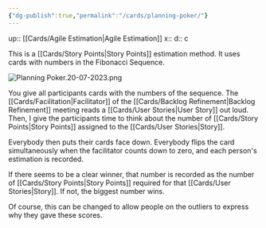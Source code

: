```yaml
---
{"dg-publish":true,"permalink":"/cards/planning-poker/"}
---
```


up:: [[Cards/Agile Estimation\|Agile Estimation]] 
x:: 
d:: c

This is a [[Cards/Story Points\|Story Points]] estimation method. It uses cards with numbers in the Fibonacci Sequence. 

![Planning Poker.20-07-2023.png](/img/user/Extras/Images/Planning%20Poker.20-07-2023.png)

You give all participants cards with the numbers of the sequence. The [[Cards/Facilitation\|Facilitator]] of the [[Cards/Backlog Refinement\|Backlog Refinement]] meeting reads a [[Cards/User Stories\|User Story]] out loud. Then, I give the participants time to think about the number of [[Cards/Story Points\|Story Points]] assigned to the [[Cards/User Stories\|Story]]. 

Everybody then puts their cards face down. Everybody flips the card simultaneously when the facilitator counts down to zero, and each person's estimation is recorded. 

If there seems to be a clear winner, that number is recorded as the number of [[Cards/Story Points\|Story Points]] required for that [[Cards/User Stories\|Story]]. If not, the biggest number wins.

Of course, this can be changed to allow people on the outliers to express why they gave these scores. 
